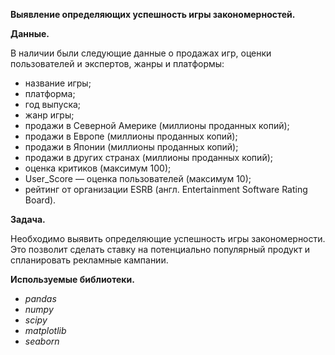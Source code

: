 **Выявление определяющих успешность игры закономерностей.**

**Данные.**

В наличии были следующие данные о продажах игр, оценки пользователей и экспертов, жанры и платформы:
- название игры;
- платформа;
- год выпуска;
- жанр игры;
- продажи в Северной Америке (миллионы проданных копий);
- продажи в Европе (миллионы проданных копий);
- продажи в Японии (миллионы проданных копий);
- продажи в других странах (миллионы проданных копий);
- оценка критиков (максимум 100);
- User_Score — оценка пользователей (максимум 10);
- рейтинг от организации ESRB (англ. Entertainment Software Rating Board). 

**Задача.**

Необходимо выявить определяющие успешность игры закономерности. Это позволит сделать ставку на потенциально популярный продукт и спланировать рекламные кампании.

**Используемые библиотеки.**
- *pandas*
- *numpy*
- *scipy*
- *matplotlib*
- *seaborn*

